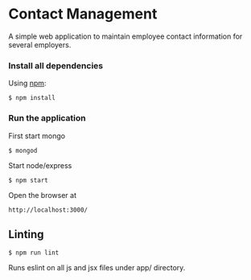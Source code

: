 # Contact Management

A simple web application to maintain employee contact information for several employers.

### Install all dependencies

Using [npm](https://www.npmjs.com/):

	$ npm install

### Run the application
First start mongo

	$ mongod

Start node/express

	$ npm start

Open the browser at

	http://localhost:3000/

## Linting

	$ npm run lint

Runs eslint on all js and jsx files under app/ directory.
